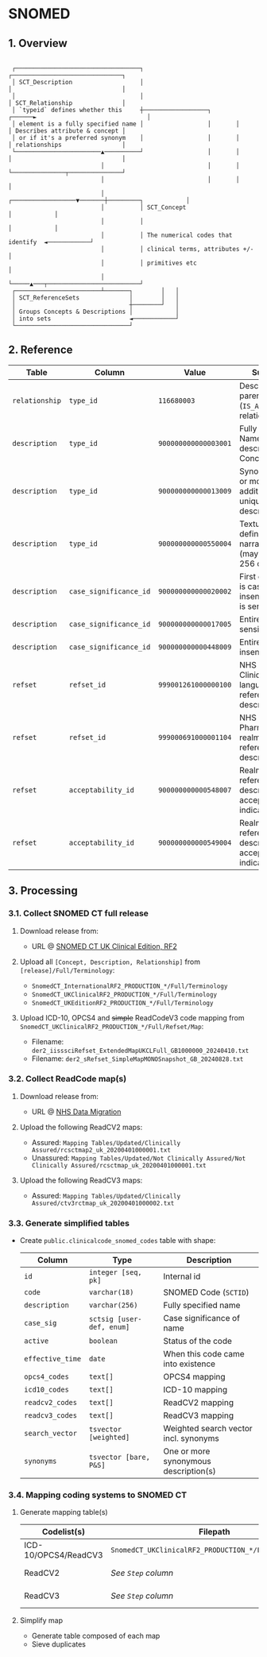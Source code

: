 # SNOMED

## 1. Overview

```text

 ┌───────────────────────────────────┐                                 ┌───────────────────────────────┐
 │ SCT_Description                   │                                 │                               │
 │                                   │                                 │ SCT_Relationship              │
 │ `typeid` defines whether this     ┼──────────────────┐       ┌──────►                               │
 │ element is a fully specified name │                  │       │      │ Describes attribute & concept │
 │ or if it's a preferred synonym    │                  │       │      │ relationships                 │
 └────────────────────────▲──────────┘                  │       │      │                               │
                          │                             │       │      └───────────────┬───────────────┘
                          │                             │       │                      │
                          │          ┌──────────────────▼───────┼─────────┐            │
                          │          │ SCT_Concept                        │            │
                          │          │                                    │            │
                          │          │ The numerical codes that identify  ◄────────────┘
                          │          │ clinical terms, attributes +/-     │
                          │          │ primitives etc                     │
                          │          └─────▲───┬──────────────────────────┘
 ┌────────────────────────┴───────┐        │   │
 │ SCT_ReferenceSets              │        │   │
 │                                ┼────────┘   │
 │ Groups Concepts & Descriptions │            │
 │ into sets                      ◄────────────┘
 └────────────────────────────────┘

```

## 2. Reference
| Table          | Column                 | Value                | Summary                                                           |
|----------------|------------------------|----------------------|-------------------------------------------------------------------|
| `relationship` | `type_id`              | `116680003`          | Describes the parent-child (`IS_A`) relationship                  |
| `description`  | `type_id`              | `900000000000003001` | Fully Specified Name: Unique description of a Concept             |
| `description`  | `type_id`              | `900000000000013009` | Synonym: One or more additional, non-unique descriptor            |
| `description`  | `type_id`              | `900000000000550004` | Textual definition: narrative text (may exceed 256 char)          |
| `description`  | `case_significance_id` | `900000000000020002` | First character is case insensitive; rest is sensitive (`cl`)     |
| `description`  | `case_significance_id` | `900000000000017005` | Entire term case sensitive (`CS`)                                 |
| `description`  | `case_significance_id` | `900000000000448009` | Entire term case insensitive (`ci`)                               |
| `refset`       | `refset_id`            | `999001261000000100` | NHS RLRS: Clinical realm language reference set descriptor        |
| `refset`       | `refset_id`            | `999000691000001104` | NHS RLRS: Pharmacological realm language reference set descriptor |
| `refset`       | `acceptability_id`     | `900000000000548007` | Realm language reference set descriptor acceptability indicator   |
| `refset`       | `acceptability_id`     | `900000000000549004` | Realm language reference set descriptor acceptability indicator   |

## 3. Processing

### 3.1. Collect SNOMED CT full release

1. Download release from:
    - URL @ [SNOMED CT UK Clinical Edition, RF2](https://isd.digital.nhs.uk/trud/users/authenticated/group/0/pack/26/subpack/101/releases)

2. Upload all `[Concept, Description, Relationship]` from `[release]/Full/Terminology`:
    - `SnomedCT_InternationalRF2_PRODUCTION_*/Full/Terminology`
    - `SnomedCT_UKClinicalRF2_PRODUCTION_*/Full/Terminology`
    - `SnomedCT_UKEditionRF2_PRODUCTION_*/Full/Terminology`

3. Upload ICD-10, OPCS4 and ~~simple~~ ReadCodeV3 code mapping from `SnomedCT_UKClinicalRF2_PRODUCTION_*/Full/Refset/Map`:
    - Filename: `der2_iisssciRefset_ExtendedMapUKCLFull_GB1000000_20240410.txt`
    - Filename: `der2_sRefset_SimpleMapMONOSnapshot_GB_20240828.txt`

### 3.2. Collect ReadCode map(s)

1. Download release from:
    - URL @ [NHS Data Migration](https://isd.digital.nhs.uk/trud/users/authenticated/filters/0/categories/9/items/9/releases)

2. Upload the following ReadCV2 maps:
    - Assured: `Mapping Tables/Updated/Clinically Assured/rcsctmap2_uk_20200401000001.txt`
    - Unassured: `Mapping Tables/Updated/Not Clinically Assured/Not Clinically Assured/rcsctmap_uk_20200401000001.txt`

3. Upload the following ReadCV3 maps:
    - Assured: `Mapping Tables/Updated/Clinically Assured/ctv3rctmap_uk_20200401000002.txt`

### 3.3. Generate simplified tables

- Create `public.clinicalcode_snomed_codes` table with shape:

    | Column           | Type                      | Description                           |
    |------------------|---------------------------|---------------------------------------|
    | `id`             | `integer [seq, pk]`       | Internal id                           |
    | `code`           | `varchar(18)`             | SNOMED Code (`SCTID`)                 |
    | `description`    | `varchar(256)`            | Fully specified name                  |
    | `case_sig`       | `sctsig [user-def, enum]` | Case significance of name             |
    | `active`         | `boolean`                 | Status of the code                    |
    | `effective_time` | `date`                    | When this code came into existence    |
    | `opcs4_codes`    | `text[]`                  | OPCS4 mapping                         |
    | `icd10_codes`    | `text[]`                  | ICD-10 mapping                        |
    | `readcv2_codes`  | `text[]`                  | ReadCV2 mapping                       |
    | `readcv3_codes`  | `text[]`                  | ReadCV3 mapping                       |
    | `search_vector`  | `tsvector [weighted]`     | Weighted search vector incl. synonyms |
    | `synonyms`       | `tsvector [bare, P&S]`    | One or more synonymous description(s) |


### 3.4. Mapping coding systems to SNOMED CT

1. Generate mapping table(s)

    | Codelist(s)          | Filepath                                              | Step     |
    |----------------------|-------------------------------------------------------|----------|
    | ICD-10/OPCS4/ReadCV3 | `SnomedCT_UKClinicalRF2_PRODUCTION_*/Full/Refset/Map` | [Step 1](#1-collect-snomed-ct-full-release) |
    | ReadCV2              | _See `Step` column_                                   | [Step 2](#2-collect-readcode-map) |
    | ReadCV3              | _See `Step` column_                                   | [Step 2](#2-collect-readcode-map) |

2. Simplify map
    - Generate table composed of each map
    - Sieve duplicates
